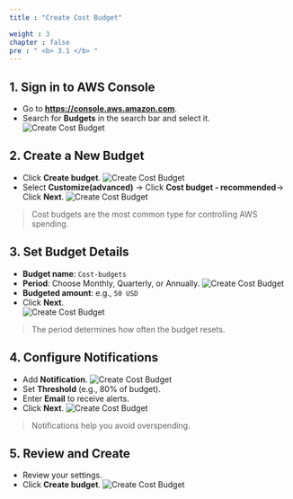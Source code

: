 ```yaml
---
title : "Create Cost Budget"

weight : 3
chapter : false
pre : " <b> 3.1 </b> "
---
```


## 1. Sign in to AWS Console
- Go to **https://console.aws.amazon.com**.
- Search for **Budgets** in the search bar and select it.
![Create Cost Budget](/images/3/01.png?featherlight=false&width=90pc)

## 2. Create a New Budget
- Click **Create budget**.
![Create Cost Budget](/images/3/02.png?featherlight=false&width=90pc)
- Select **Customize(advanced)** → Click **Cost budget - recommended**→ Click **Next**.
![Create Cost Budget](/images/3/04.png?featherlight=false&width=90pc)
> Cost budgets are the most common type for controlling AWS spending.

## 3. Set Budget Details
- **Budget name**:  `Cost-budgets`
- **Period**: Choose Monthly, Quarterly, or Annually.
![Create Cost Budget](/images/3/05.png?featherlight=false&width=90pc)
- **Budgeted amount**: e.g., `50 USD`
- Click **Next**.  
![Create Cost Budget](/images/3/06.png?featherlight=false&width=90pc)
> The period determines how often the budget resets.

## 4. Configure Notifications
- Add **Notification**.
![Create Cost Budget](/images/3/07.png?featherlight=false&width=90pc)
- Set **Threshold** (e.g., 80% of budget).
- Enter **Email** to receive alerts.
- Click **Next**.
![Create Cost Budget](/images/3/08.png?featherlight=false&width=90pc)

> Notifications help you avoid overspending.

## 5. Review and Create
- Review your settings.
- Click **Create budget**.
![Create Cost Budget](/images/3/09.png?featherlight=false&width=90pc)
